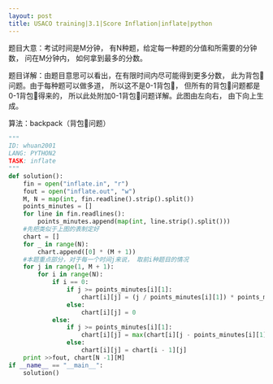 ```yaml
---
layout: post
title: USACO training|3.1|Score Inflation|inflate|python
---
```


题目大意：考试时间是M分钟， 有N种题，给定每一种题的分值和所需要的分钟数， 问在M分钟内， 如何拿到最多的分数。

题目详解：由题目意思可以看出，在有限时间内尽可能得到更多分数， 此为背包👜问题。由于每种题可以做多道， 所以这不是0-1背包👜， 但所有的背包👜问题都是0-1背包👜得来的， 所以此处附加0-1背包👜问题详解。此图由左向右， 由下向上生成。

算法：backpack（背包👜问题）

```python
"""
ID: whuan2001
LANG: PYTHON2
TASK: inflate
"""
def solution():
    fin = open("inflate.in", "r")
    fout = open("inflate.out", "w")
    M, N = map(int, fin.readline().strip().split())
    points_minutes = []
    for line in fin.readlines():
        points_minutes.append(map(int, line.strip().split()))
    #先把类似于上图的表制定好
    chart = []
    for _ in range(N):
        chart.append([0] * (M + 1))
    #本题重点部分，对于每一个时间j来说， 取前i种题目的情况
    for j in range(1, M + 1):
        for i in range(N):
            if i == 0:
                if j >= points_minutes[i][1]:
                    chart[i][j] = (j / points_minutes[i][1]) * points_minutes[i][0]
                else:
                    chart[i][j] = 0
            else:
                if j >= points_minutes[i][1]:
                    chart[i][j] = max(chart[i][j - points_minutes[i][1] + points_minutes[i][0], chart[i - 1][j])
                else:
                    chart[i][j] = chart[i - 1][j]
    print >>fout, chart[N -1][M]
if __name__ == "__main__":
    solution()    
```
